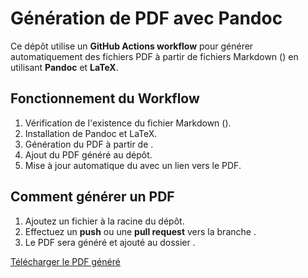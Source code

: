 # Génération de PDF avec Pandoc

Ce dépôt utilise un **GitHub Actions workflow** pour générer automatiquement des fichiers PDF à partir de fichiers Markdown () en utilisant **Pandoc** et **LaTeX**.

## Fonctionnement du Workflow
1. Vérification de l'existence du fichier Markdown ().
2. Installation de Pandoc et LaTeX.
3. Génération du PDF à partir de .
4. Ajout du PDF généré au dépôt.
5. Mise à jour automatique du  avec un lien vers le PDF.

## Comment générer un PDF
1. Ajoutez un fichier  à la racine du dépôt.
2. Effectuez un **push** ou une **pull request** vers la branche .
3. Le PDF sera généré et ajouté au dossier .

[Télécharger le PDF généré](output/output.pdf)
